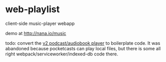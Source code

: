 # web-playlist
client-side music-player webapp

demo at http://nana.io/music

todo: convert the [v2 podcast/audiobook player](https://github.com/olve/web-playlist/tree/es6) to boilerplate code.
It was abandoned because pocketcasts can play local files, but there is some all right webpack/serviceworker/indexed-db code there.

